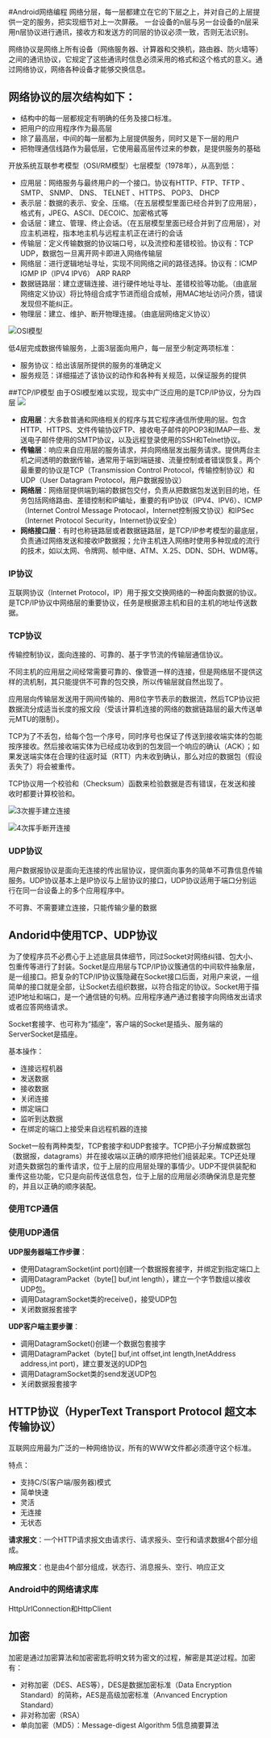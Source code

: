 #Android网络编程
网络分层，每一层都建立在它的下层之上，并对自己的上层提供一定的服务，把实现细节对上一次屏蔽。
一台设备的n层与另一台设备的n层采用n层协议进行通讯，接收方和发送方的同层的协议必须一致，否则无法识别。

网络协议是网络上所有设备（网络服务器、计算器和交换机，路由器、防火墙等）之间的通讯协议，它规定了这些通讯时信息必须采用的格式和这个格式的意义。通过网络协议，网络各种设备才能够交换信息。

## 网络协议的层次结构如下：

- 结构中的每一层都规定有明确的任务及接口标准。
- 把用户的应用程序作为最高层
- 除了最高层，中间的每一层都为上层提供服务，同时又是下一层的用户
- 把物理通信线路作为最低层，它使用最高层传过来的参数，是提供服务的基础

开放系统互联参考模型（OSI/RM模型）七层模型（1978年），从高到低：

- 应用层：网络服务与最终用户的一个接口。协议有HTTP、FTP、TFTP 、SMTP、 SNMP、 DNS、 TELNET 、HTTPS、 POP3、 DHCP
- 表示层：数据的表示、安全、压缩。（在五层模型里面已经合并到了应用层），格式有，JPEG、ASCll、DECOIC、加密格式等
- 会话层：建立、管理、终止会话。（在五层模型里面已经合并到了应用层），对应主机进程，指本地主机与远程主机正在进行的会话
- 传输层：定义传输数据的协议端口号，以及流控和差错校验。协议有：TCP UDP，数据包一旦离开网卡即进入网络传输层
- 网络层：进行逻辑地址寻址，实现不同网络之间的路径选择。协议有：ICMP IGMP IP（IPV4 IPV6） ARP RARP
- 数据链路层：建立逻辑连接、进行硬件地址寻址、差错校验等功能。（由底层网络定义协议）将比特组合成字节进而组合成帧，用MAC地址访问介质，错误发现但不能纠正。
- 物理层：建立、维护、断开物理连接。（由底层网络定义协议）

![OSI模型](http://d.hiphotos.baidu.com/baike/w%3D268%3Bg%3D0/sign=ade49c9cb6003af34dbadb660d11a161/d50735fae6cd7b89056646160f2442a7d9330e18.jpg)

低4层完成数据传输服务，上面3层面向用户，每一层至少制定两项标准：

- 服务协议：给出该层所提供的服务的准确定义
- 服务规范：详细描述了该协议的动作和各种有关规范，以保证服务的提供

##TCP/IP模型
由于OSI模型难以实现，现实中广泛应用的是TCP/IP协议，分为四层
![](https://github.com/sososeen09/Android_Res_Collector/blob/master/%E7%BD%91%E7%BB%9C%E5%8D%8F%E8%AE%AE.png)

- **应用层**：大多数普通和网络相关的程序与其它程序通信所使用的层。包含HTTP、HTTPS、文件传输协议FTP、接收电子邮件的POP3和IMAP一些、发送电子邮件使用的SMTP协议，以及远程登录使用的SSH和Telnet协议。
- **传输层**：响应来自应用层的服务请求，并向网络层发出服务请求。提供两台主机之间透明的数据传输，通常用于端到端链接、流量控制或者错误恢复。两个最重要的协议是TCP（Transmission Control Protocol，传输控制协议）和UDP（User Datagram Protocol，用户数据报协议）
- **网络层**：网络层提供端到端的数据包交付，负责从把数据包发送到目的地，任务包括网络路由、差错控制和IP编址，重要的有IP协议（IPV4、IPV6）、ICMP（Internet Control Message Protocaol，Internet控制报文协议）和IPSec（Internet Protocol Security，Internet协议安全）
- **网络接口层**：有时也称链路层或者数据链路层，是TCP/IP参考模型的最底层，负责通过网络发送和接收IP数据报；允许主机连入网络时使用多种现成的流行的技术，如以太网、令牌网、帧中继、ATM、X.25、DDN、SDH、WDM等。

### IP协议
互联网协议（Internet Protocol，IP）用于报文交换网络的一种面向数据的协议。是TCP/IP协议中网络层的重要协议，任务是根据源主机和目的主机的地址传送数据。

### TCP协议
传输控制协议，面向连接的、可靠的、基于字节流的传输层通信协议。

不同主机的应用层之间经常需要可靠的、像管道一样的连接，但是网络层不提供这样的流机制，其只能提供不可靠的包交换，所以传输层就自然出现了。

应用层向传输层发送用于网间传输的、用8位字节表示的数据流，然后TCP协议把数据流分成适当长度的报文段（受该计算机连接的网络的数据链路层的最大传送单元MTU的限制）。

TCP为了不丢包，给每个包一个序号，同时序号也保证了传送到接收端实体的包能按序接收。然后接收端实体为已经成功收到的包发回一个响应的确认（ACK）；如果发送端实体在合理的往返时延（RTT）内未收到确认，那么对应的数据包（假设丢失了）将会被重传。

TCP协议用一个校验和（Checksum）函数来检验数据是否有错误，在发送和接收时都要计算校验和。

![3次握手建立连接](http://img.blog.csdn.net/20150816204217054?watermark/2/text/aHR0cDovL2Jsb2cuY3Nkbi5uZXQv/font/5a6L5L2T/fontsize/400/fill/I0JBQkFCMA==/dissolve/70/gravity/Center)

![4次挥手断开连接](http://img.blog.csdn.net/20150816205206997?watermark/2/text/aHR0cDovL2Jsb2cuY3Nkbi5uZXQv/font/5a6L5L2T/fontsize/400/fill/I0JBQkFCMA==/dissolve/70/gravity/Center)
### UDP协议
用户数据报协议是面向无连接的传出层协议，提供面向事务的简单不可靠信息传输服务。UDP协议基本上是IP协议与上层协议的接口，UDP协议适用于端口分别运行在同一台设备上的多个应用程序中。

不可靠、不需要建立连接，只能传输少量的数据

## Andorid中使用TCP、UDP协议

为了使程序员不必费心于上述底层具体细节，同过Socket对网络纠错、包大小、包重传等进行了封装。Socket是应用层与TCP/IP协议簇通信的中间软件抽象层，是一组接口。把复杂的TCP/IP协议簇隐藏在Socket接口后面，对用户来说，一组简单的接口就是全部，让Socket去组织数据，以符合指定的协议。Socket用于描述IP地址和端口，是一个通信链的句柄。应用程序通产通过套接字向网络发出请求或者应答网络请求。

Socket套接字、也可称为“插座”，客户端的Socket是插头、服务端的ServerSocket是插座。

基本操作：
- 连接远程机器
- 发送数据
- 接收数据
- 关闭连接
- 绑定端口
- 监听到达数据
- 在绑定的端口上接受来自远程机器的连接

Socket一般有两种类型，TCP套接字和UDP套接字。TCP把小子分解成数据包（数据报，datagrams）并在接收端以正确的顺序把他们组装起来。TCP还处理对遗失数据包的重传请求，位于上层的应用层处理的事情少。UDP不提供装配和重传这些功能，它只是向前传送信息包，位于上层的应用层必须确保消息是完整的，并且以正确的顺序装配。

### 使用TCP通信

### 使用UDP通信
**UDP服务器端工作步骤**：
- 使用DatagramSocket(int port)创建一个数据报套接字，并绑定到指定端口上
- 调用DatagramPacket（byte[] buf,int length），建立一个字节数组以接收UDP包。
- 调用DatagramSocket类的receive()，接受UDP包
- 关闭数据报套接字

**UDP客户端主要步骤**：
- 调用DatagramSocket()创建一个数据包套接字
- 调用DatagramPacket（byte[] buf,int offset,int length,InetAddress address,int port)，建立要发送的UDP包
- 调用DatagramSocket类的send发送UDP包
- 关闭数据报套接字


## HTTP协议（HyperText Transport Protocol 超文本传输协议）
互联网应用最为广泛的一种网络协议，所有的WWW文件都必须遵守这个标准。

特点：
- 支持C/S(客户端/服务器)模式
- 简单快速
- 灵活
- 无连接
- 无状态

**请求报文**：一个HTTP请求报文由请求行、请求报头、空行和请求数据4个部分组成。

**响应报文**：也是由4个部分组成，状态行、消息报头、空行、响应正文



### Android中的网络请求库
HttpUrlConnection和HttpClient

## 加密
加密是通过加密算法和加密密匙将明文转为密文的过程，解密是其逆过程。加密有：
- 对称加密（DES、AES等），DES是数据加密标准（Data Encryption Standard）的简称，AES是高级加密标准（Anvanced Encryption Standard）
- 非对称加密（RSA）
- 单向加密（MD5）：Message-digest Algorithm 5信息摘要算法
